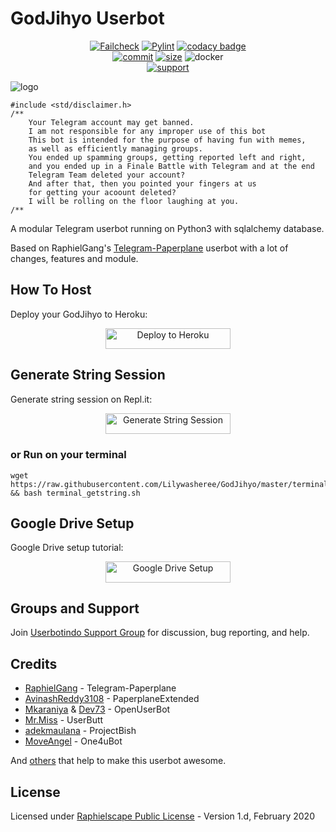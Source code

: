 # GodJihyo Userbot

<p align="center">
    <a href="https://github.com/aidilaryanto/ProjectDils/actions?query=workflow%3AFailCheck" > <img src="https://img.shields.io/github/workflow/status/aidilaryanto/ProjectDils/FailCheck/master?color=red&style=plastic&logo=github-actions&logoColor=white" alt="Failcheck" /></a>
    <a href="https://github.com/aidilaryanto/ProjectDils/actions?query=workflow%3Apylint"> <img src="https://img.shields.io/github/workflow/status/aidilaryanto/ProjectDils/pylint/master?color=red&label=pylint&style=plastic&logo=github-actions&logoColor=white" alt="Pylint" /></a>
    <a href="https://www.codacy.com/manual/aidilaryanto/ProjectDils?utm_source=github.com&amp;utm_medium=referral&amp;utm_content=aidilaryanto/ProjectDils&amp;utm_campaign=Badge_Grade"><img src="https://img.shields.io/codacy/grade/bc330dedc3e64332833b2f1ef00cb088?color=red&style=plastic&logo=codacy" alt="codacy badge" /></a></br>
    <a href="https://github.com/aidilaryanto/ProjectDils/commits/master"><img src="https://img.shields.io/github/last-commit/aidilaryanto/ProjectDils/master?color=red&style=plastic&logo=github" alt="commit" /></a>
    <a href="https://github.com/aidilaryanto/ProjectDils"><img src="https://img.shields.io/github/repo-size/aidilaryanto/ProjectDils?color=red&style=plastic&logo=github" alt="size" /></a>
    <a herf="https://hub.docker.com/r/aidilaryanto/groovy"><img src="https://img.shields.io/docker/image-size/aidilaryanto/projectdils/groovy?color=red&label=Docker%20Size&style=plastic&logo=docker&logoColor=white" alt="docker" /></a></br>
    <a href="https://t.me/userbotindo"> <img src="https://img.shields.io/badge/telegram-Support_Group-blue?style=social&logo=telegram" alt="support" /></a>
</p>

![logo](https://telegra.ph/file/dcaee2103ba2c48c4bbfc.jpg)

```
#include <std/disclaimer.h>
/**
    Your Telegram account may get banned.
    I am not responsible for any improper use of this bot
    This bot is intended for the purpose of having fun with memes,
    as well as efficiently managing groups.
    You ended up spamming groups, getting reported left and right,
    and you ended up in a Finale Battle with Telegram and at the end
    Telegram Team deleted your account?
    And after that, then you pointed your fingers at us
    for getting your acoount deleted?
    I will be rolling on the floor laughing at you.
/**
```

A modular Telegram userbot running on Python3 with sqlalchemy database.

Based on RaphielGang's [Telegram-Paperplane](https://github.com/RaphielGang/Telegram-Paperplane) userbot with a lot of changes, features and module.

## How To Host
Deploy your GodJihyo to Heroku:

<p align="center"><a href="https://heroku.com/deploy?template=https://github.com/Lilywasheree/GodJihyo/tree/master"> <img src="https://telegra.ph/file/3d5baaff9cbb43c5a525e.png" alt="Deploy to Heroku" width="200" height="33.33"/></a></p>

## Generate String Session
Generate string session on Repl.it:

<p align="center"><a href="http://string.projectdils.repl.run"> <img src="https://telegra.ph/file/3ef54caa322b1c5feadb9.png" alt="Generate String Session" width="200" height="33.33"/></a></p>

### or Run on your terminal
```
wget https://raw.githubusercontent.com/Lilywasheree/GodJihyo/master/terminal_getstring.sh && bash terminal_getstring.sh
```

## Google Drive Setup
Google Drive setup tutorial:

<p align="center"><a href="https://telegra.ph/How-To-Setup-Google-Drive-04-03"> <img src="https://telegra.ph/file/9a6727fa0a8c631caf294.png" alt="Google Drive Setup" width="200" height="33.33"/></a></p>

## Groups and Support
Join [Userbotindo Support Group](https://t.me/userbotindo) for discussion, bug reporting, and help.

## Credits
* [RaphielGang](https://github.com/RaphielGang) - Telegram-Paperplane
* [AvinashReddy3108](https://github.com/AvinashReddy3108) - PaperplaneExtended
* [Mkaraniya](https://github.com/mkaraniya) & [Dev73](https://github.com/Devp73) - OpenUserBot
* [Mr.Miss](https://github.com/keselekpermen69) - UserButt
* [adekmaulana](https://github.com/adekmaulana) - ProjectBish
* [MoveAngel](https://github.com/MoveAngel) - One4uBot

And [others](https://github.com/aidilaryanto/ProjectDils/graphs/contributors) that help to make this userbot awesome.

## License
Licensed under [Raphielscape Public License](https://github.com/aidilaryanto/ProjectDils/blob/master/LICENSE) - Version 1.d, February 2020
